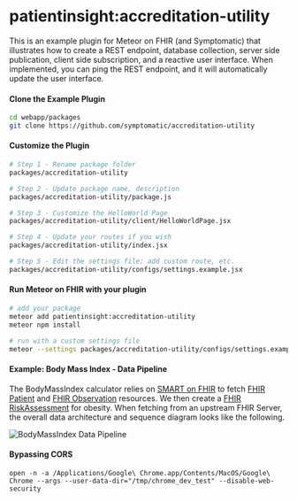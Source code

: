 # patientinsight:accreditation-utility

This is an example plugin for Meteor on FHIR (and Symptomatic) that illustrates how to create a REST endpoint, database collection, server side publication, client side subscription, and a reactive user interface.  When implemented, you can ping the REST endpoint, and it will automatically update the user interface.  


#### Clone the Example Plugin      

```bash
cd webapp/packages
git clone https://github.com/symptomatic/accreditation-utility  
```

#### Customize the Plugin      

```bash
# Step 1 - Rename package folder
packages/accreditation-utility

# Step 2 - Update package name, description
packages/accreditation-utility/package.js

# Step 3 - Customize the HelloWorld Page
packages/accreditation-utility/client/HelloWorldPage.jsx

# Step 4 - Update your routes if you wish
packages/accreditation-utility/index.jsx

# Step 5 - Edit the settings file; add custom route, etc.
packages/accreditation-utility/configs/settings.example.jsx
```


#### Run Meteor on FHIR with your plugin  

```bash
# add your package
meteor add patientinsight:accreditation-utility
meteor npm install

# run with a custom settings file
meteor --settings packages/accreditation-utility/configs/settings.example.json
```

#### Example: Body Mass Index - Data Pipeline  

The BodyMassIndex calculator relies on [SMART on FHIR](http://docs.smarthealthit.org/) to fetch [FHIR Patient](https://www.hl7.org/fhir/patient.html) and [FHIR Observation](https://www.hl7.org/fhir/observation.html) resources.  We then create a [FHIR RiskAssessment](https://www.hl7.org/fhir/riskassessment.html) for obesity.  When fetching from an upstream FHIR Server, the overall data architecture and sequence diagram looks like the following.

![BodyMassIndex Data Pipeline](https://raw.githubusercontent.com/symptomatic/accreditation-utility/master/assets/Body%20Mass%20Index%20Calculator%20Plugin%20-%20New%20Page.png)  


#### Bypassing CORS
```
open -n -a /Applications/Google\ Chrome.app/Contents/MacOS/Google\ Chrome --args --user-data-dir="/tmp/chrome_dev_test" --disable-web-security
```
